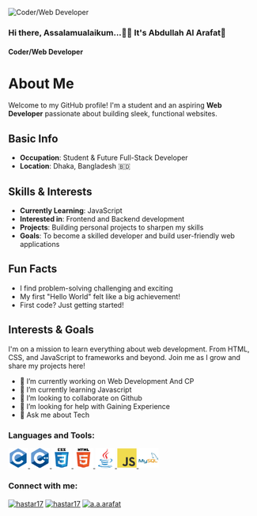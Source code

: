 ![Coder/Web Developer](https://export-download.canva.com/r_lcI/DAGUByr_lcI/6/0/0001-8021355173385129983.png?X-Amz-Algorithm=AWS4-HMAC-SHA256&X-Amz-Credential=AKIAJHKNGJLC2J7OGJ6Q%2F20241019%2Fus-east-1%2Fs3%2Faws4_request&X-Amz-Date=20241019T025813Z&X-Amz-Expires=49518&X-Amz-Signature=26898c17591bdcceae2254b27e52d02beddeb1b50215f37b639005a57381272d&X-Amz-SignedHeaders=host&response-content-disposition=attachment%3B%20filename%2A%3DUTF-8%27%27Orange%2520Modern%2520Geometric%2520Profile%2520LinkedIn%2520Banner.png&response-expires=Sat%2C%2019%20Oct%202024%2016%3A43%3A31%20GMT)

### Hi there, Assalamualaikum...🙋🏻 It's Abdullah Al Arafat🤗
#### Coder/Web Developer

# About Me


Welcome to my GitHub profile! I'm a student and an aspiring **Web Developer** passionate about building sleek, functional websites.

## Basic Info
- **Occupation**: Student & Future Full-Stack Developer
- **Location**: Dhaka, Bangladesh 🇧🇩

## Skills & Interests
- **Currently Learning**: JavaScript
- **Interested in**: Frontend and Backend development
- **Projects**: Building personal projects to sharpen my skills
- **Goals**: To become a skilled developer and build user-friendly web applications
## Fun Facts
- I find problem-solving  challenging and exciting
- My first "Hello World"  felt like a big achievement!
- First code? Just getting started!

## Interests & Goals
I'm on a mission to learn everything about web development. From HTML, CSS, and JavaScript to frameworks and beyond. Join me as I grow and share my projects here!

- 🔭 I’m currently working on Web Development And CP 
- 🌱 I’m currently learning Javascript
- 👯 I’m looking to collaborate on Github 
- 🤔 I’m looking for help with Gaining Experience  
- 💬 Ask me about Tech
  

<h3 align="left">Languages and Tools:</h3>
<p align="left"> <a href="https://www.cprogramming.com/" target="_blank" rel="noreferrer"> <img src="https://raw.githubusercontent.com/devicons/devicon/master/icons/c/c-original.svg" alt="c" width="40" height="40"/> </a> <a href="https://www.w3schools.com/cpp/" target="_blank" rel="noreferrer"> <img src="https://raw.githubusercontent.com/devicons/devicon/master/icons/cplusplus/cplusplus-original.svg" alt="cplusplus" width="40" height="40"/> </a> <a href="https://www.w3schools.com/css/" target="_blank" rel="noreferrer"> <img src="https://raw.githubusercontent.com/devicons/devicon/master/icons/css3/css3-original-wordmark.svg" alt="css3" width="40" height="40"/> </a> <a href="https://www.w3.org/html/" target="_blank" rel="noreferrer"> <img src="https://raw.githubusercontent.com/devicons/devicon/master/icons/html5/html5-original-wordmark.svg" alt="html5" width="40" height="40"/> </a> <a href="https://www.java.com" target="_blank" rel="noreferrer"> <img src="https://raw.githubusercontent.com/devicons/devicon/master/icons/java/java-original.svg" alt="java" width="40" height="40"/> </a> <a href="https://developer.mozilla.org/en-US/docs/Web/JavaScript" target="_blank" rel="noreferrer"> <img src="https://raw.githubusercontent.com/devicons/devicon/master/icons/javascript/javascript-original.svg" alt="javascript" width="40" height="40"/> </a> <a href="https://www.mysql.com/" target="_blank" rel="noreferrer"> <img src="https://raw.githubusercontent.com/devicons/devicon/master/icons/mysql/mysql-original-wordmark.svg" alt="mysql" width="40" height="40"/> </a> </p>


<h3 align="left">Connect with me:</h3>
<p align="left">
<a href="https://linkedin.com/in/hastar17" target="blank"><img align="center" src="https://raw.githubusercontent.com/rahuldkjain/github-profile-readme-generator/master/src/images/icons/Social/linked-in-alt.svg" alt="hastar17" height="30" width="40" /></a>
<a href="https://fb.com/hastar17" target="blank"><img align="center" src="https://raw.githubusercontent.com/rahuldkjain/github-profile-readme-generator/master/src/images/icons/Social/facebook.svg" alt="hastar17" height="30" width="40" /></a>
<a href="https://instagram.com/a.a.arafat" target="blank"><img align="center" src="https://raw.githubusercontent.com/rahuldkjain/github-profile-readme-generator/master/src/images/icons/Social/instagram.svg" alt="a.a.arafat" height="30" width="40" /></a>
</p>


 

